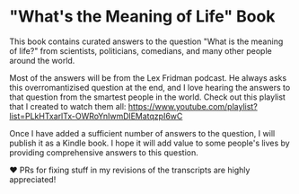 # "What's the Meaning of Life" Book

This book contains curated answers to the question "What is the meaning of life?" from scientists, politicians, comedians, and many other people around the world.

Most of the answers will be from the Lex Fridman podcast. He always asks this overromantizised question at the end, and I love hearing the answers to that question from the smartest people in the world. Check out this playlist that I created to watch them all: https://www.youtube.com/playlist?list=PLkHTxarlTx-OWRoYnIwmDlEMatqzpI6wC

Once I have added a sufficient number of answers to the question, I will publish it as a Kindle book. I hope it will add value to some people's lives by providing comprehensive answers to this question.

❤️ PRs for fixing stuff in my revisions of the transcripts are highly appreciated!

